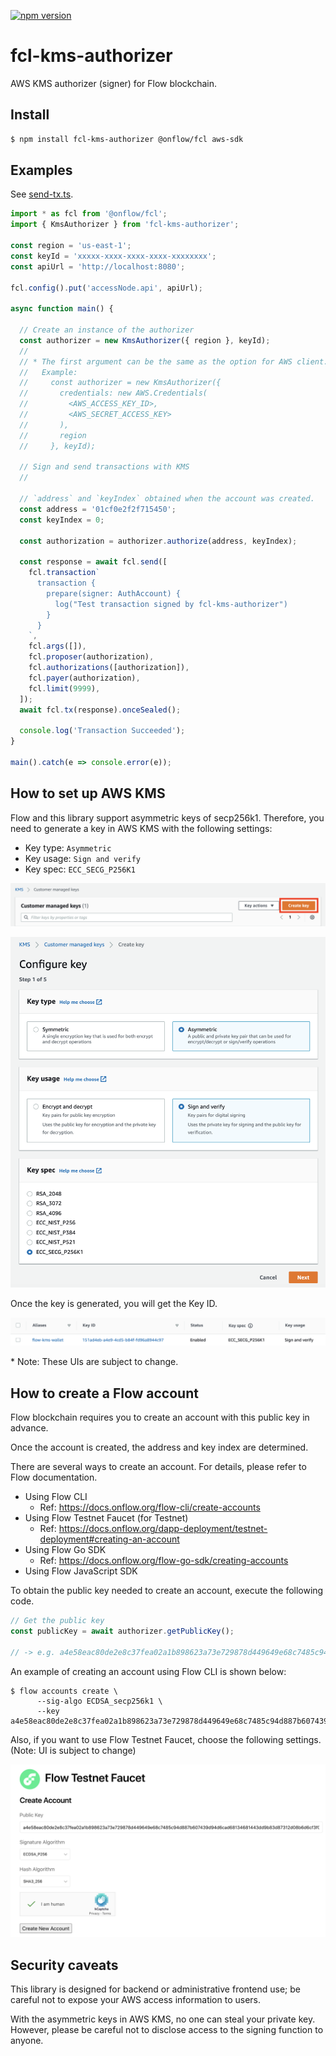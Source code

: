 [![npm version](https://badge.fury.io/js/fcl-kms-authorizer.svg)](https://badge.fury.io/js/fcl-kms-authorizer)

# fcl-kms-authorizer

AWS KMS authorizer (signer) for Flow blockchain.

## Install
```bash
$ npm install fcl-kms-authorizer @onflow/fcl aws-sdk
```

## Examples
See [send-tx.ts](https://github.com/doublejumptokyo/fcl-kms-authorizer/blob/main/examples/send-tx.ts).

```ts
import * as fcl from '@onflow/fcl';
import { KmsAuthorizer } from 'fcl-kms-authorizer';

const region = 'us-east-1';
const keyId = 'xxxxx-xxxx-xxxx-xxxx-xxxxxxxx';
const apiUrl = 'http://localhost:8080';

fcl.config().put('accessNode.api', apiUrl);

async function main() {

  // Create an instance of the authorizer
  const authorizer = new KmsAuthorizer({ region }, keyId);
  //
  // * The first argument can be the same as the option for AWS client.
  //   Example:
  //     const authorizer = new KmsAuthorizer({
  //       credentials: new AWS.Credentials(
  //         <AWS_ACCESS_KEY_ID>,
  //         <AWS_SECRET_ACCESS_KEY>
  //       ),
  //       region
  //     }, keyId);

  // Sign and send transactions with KMS
  //

  // `address` and `keyIndex` obtained when the account was created.
  const address = '01cf0e2f2f715450';
  const keyIndex = 0;

  const authorization = authorizer.authorize(address, keyIndex);

  const response = await fcl.send([
    fcl.transaction`
      transaction {
        prepare(signer: AuthAccount) {
          log("Test transaction signed by fcl-kms-authorizer")
        }
      }
    `,
    fcl.args([]),
    fcl.proposer(authorization),
    fcl.authorizations([authorization]),
    fcl.payer(authorization),
    fcl.limit(9999),
  ]);
  await fcl.tx(response).onceSealed();

  console.log('Transaction Succeeded');
}

main().catch(e => console.error(e));
```


## How to set up AWS KMS

Flow and this library support asymmetric keys of secp256k1. Therefore, you need to generate a key in AWS KMS with the following settings:

- Key type: `Asymmetric`
- Key usage: `Sign and verify`
- Key spec: `ECC_SECG_P256K1`

![Create Key](./examples/screenshots/create_key.png)

![Configure Key](./examples/screenshots/configure_key.png)

Once the key is generated, you will get the Key ID.

![Key Info](./examples/screenshots/key_info.png)

\* Note: These UIs are subject to change.


## How to create a Flow account

Flow blockchain requires you to create an account with this public key in advance.

Once the account is created, the address and key index are determined.

There are several ways to create an account. For details, please refer to Flow documentation.

- Using Flow CLI
  - Ref: https://docs.onflow.org/flow-cli/create-accounts
- Using Flow Testnet Faucet (for Testnet)
  - Ref: https://docs.onflow.org/dapp-deployment/testnet-deployment#creating-an-account
- Using Flow Go SDK
  - Ref: https://docs.onflow.org/flow-go-sdk/creating-accounts
- Using Flow JavaScript SDK


To obtain the public key needed to create an account, execute the following code.


```ts
// Get the public key
const publicKey = await authorizer.getPublicKey();

// -> e.g. a4e58eac80de2e8c37fea02a1b898623a73e729878d449649e68c7485c94d887b607439d94d6cad68134681443dd9b83d87312d08b6d6cf3f08e7f7fbd5f782e
```

An example of creating an account using Flow CLI is shown below:

```
$ flow accounts create \
      --sig-algo ECDSA_secp256k1 \
      --key a4e58eac80de2e8c37fea02a1b898623a73e729878d449649e68c7485c94d887b607439d94d6cad68134681443dd9b83d87312d08b6d6cf3f08e7f7fbd5f782e
```

Also, if you want to use Flow Testnet Faucet, choose the following settings. (Note: UI is subject to change)

![Key Info](./examples/screenshots/testnet_faucet_config.png)


## Security caveats

This library is designed for backend or administrative frontend use; be careful not to expose your AWS access information to users.

With the asymmetric keys in AWS KMS, no one can steal your private key. However, please be careful not to disclose access to the signing function to anyone.
